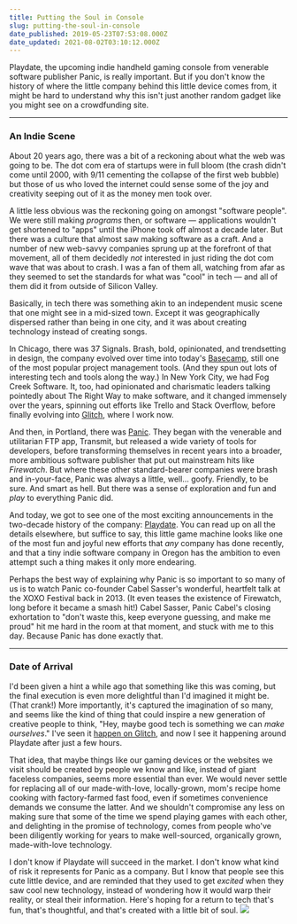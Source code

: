 ```yaml
---
title: Putting the Soul in Console
slug: putting-the-soul-in-console
date_published: 2019-05-23T07:53:08.000Z
date_updated: 2021-08-02T03:10:12.000Z
---
```


Playdate, the upcoming indie handheld gaming console from venerable software publisher Panic, is really important. But if you don't know the history of where the little company behind this little device comes from, it might be hard to understand why this isn't just another random gadget like you might see on a crowdfunding site.

---

### An Indie Scene

About 20 years ago, there was a bit of a reckoning about what the web was going to be. The dot com era of startups were in full bloom (the crash didn't come until 2000, with 9/11 cementing the collapse of the first web bubble) but those of us who loved the internet could sense some of the joy and creativity seeping out of it as the money men took over.

A little less obvious was the reckoning going on amongst "software people". We were still making *programs* then, or software — applications wouldn't get shortened to "apps" until the iPhone took off almost a decade later. But there was a culture that almost saw making software as a craft. And a number of new web-savvy companies sprung up at the forefront of that movement, all of them decidedly *not* interested in just riding the dot com wave that was about to crash. I was a fan of them all, watching from afar as they seemed to set the standards for what was "cool" in tech — and all of them did it from outside of Silicon Valley.

Basically, in tech there was something akin to an independent music scene that one might see in a mid-sized town. Except it was geographically dispersed rather than being in one city, and it was about creating technology instead of creating songs.

In Chicago, there was 37 Signals. Brash, bold, opinionated, and trendsetting in design, the company evolved over time into today's [Basecamp](https://basecamp.com/), still one of the most popular project management tools. (And they spun out lots of interesting tech and tools along the way.) In New York City, we had Fog Creek Software. It, too, had opinionated and charismatic leaders talking pointedly about The Right Way to make software, and it changed immensely over the years, spinning out efforts like Trello and Stack Overflow, before finally evolving into [Glitch](https://glitch.com/), where I work now.

And then, in Portland, there was [Panic](https://panic.com/). They began with the venerable and utilitarian FTP app, Transmit, but released a wide variety of tools for developers, before transforming themselves in recent years into a broader, more ambitious software publisher that put out mainstream hits like *Firewatch*. But where these other standard-bearer companies were brash and in-your-face, Panic was always a little, well... goofy. Friendly, to be sure. And smart as hell. But there was a sense of exploration and fun and *play* to everything Panic did.

And today, we got to see one of the most exciting announcements in the two-decade history of the company: [Playdate](https://play.date/). You can read up on all the details elsewhere, but suffice to say, this little game machine looks like one of the most fun and joyful new efforts that *any* company has done recently, and that a tiny indie software company in Oregon has the ambition to even attempt such a thing makes it only more endearing.

Perhaps the best way of explaining why Panic is so important to so many of us is to watch Panic co-founder Cabel Sasser's wonderful, heartfelt talk at the XOXO Festival back in 2013. (It even teases the existence of Firewatch, long before it became a smash hit!)
Cabel Sasser, Panic
Cabel's closing exhortation to "don't waste this, keep everyone guessing, and make me proud" hit me hard in the room at that moment, and stuck with me to this day. Because Panic has done exactly that.

---

### Date of Arrival

I'd been given a hint a while ago that something like this was coming, but the final execution is even more delightful than I'd imagined it might be. (That crank!) More importantly, it's captured the imagination of so many, and seems like the kind of thing that could inspire a new generation of creative people to think, "Hey, maybe good tech is something we can *make ourselves*." I've seen it [happen on Glitch](https://medium.com/glitch/1-million-apps-on-glitch-the-creative-web-is-back-bf3ffe8053fa), and now I see it happening around Playdate after just a few hours.

That idea, that maybe things like our gaming devices or the websites we visit should be created by people we know and like, instead of giant faceless companies, seems more essential than ever. We would never settle for replacing all of our made-with-love, locally-grown, mom's recipe home cooking with factory-farmed fast food, even if sometimes convenience demands we consume the latter. And we shouldn't compromise any less on making sure that some of the time we spend playing games with each other, and delighting in the promise of technology, comes from people who've been diligently working for years to make well-sourced, organically grown, made-with-love technology.

I don't know if Playdate will succeed in the market. I don't know what kind of risk it represents for Panic as a company. But I know that people see this cute little device, and are reminded that they used to get *excited* when they saw cool new technology, instead of wondering how it would warp their reality, or steal their information. Here's hoping for a return to tech that's fun, that's thoughtful, and that's created with a little bit of soul.
![](__GHOST_URL__/content/images/2019/05/hipertextual-playdate-nueva-consola-portatil-que-cabe-tu-bolsillo-2019045445.jpg)
